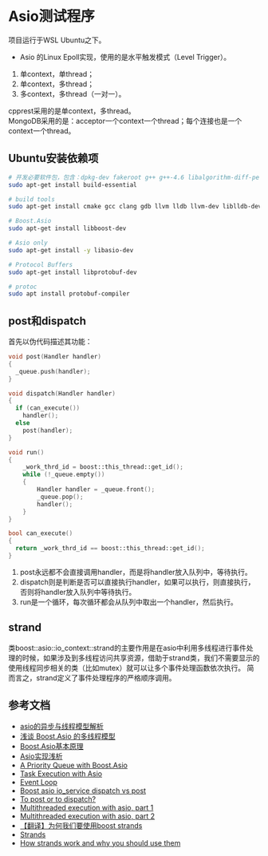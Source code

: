 # Asio测试程序

项目运行于WSL Ubuntu之下。

* Asio 的Linux Epoll实现，使用的是水平触发模式（Level Trigger）。

1. 单context，单thread；
2. 单context，多thread；
3. 多context，多thread（一对一）。

cpprest采用的是单context，多thread。  
MongoDB采用的是：acceptor一个context一个thread；每个连接也是一个context一个thread。

## Ubuntu安装依赖项

```bash
# 开发必要软件包，包含：dpkg-dev fakeroot g++ g++-4.6 libalgorithm-diff-perl libalgorithm-diff-xs-perl libalgorithm-merge-perl libdpkg-perl libstdc++6-4.6-dev libtimedate-perl
sudo apt-get install build-essential

# build tools
sudo apt-get install cmake gcc clang gdb llvm lldb llvm-dev liblldb-dev

# Boost.Asio
sudo apt-get install libboost-dev

# Asio only
sudo apt-get install -y libasio-dev

# Protocol Buffers
sudo apt-get install libprotobuf-dev

# protoc
sudo apt install protobuf-compiler
```

## post和dispatch

首先以伪代码描述其功能：

```c++
void post(Handler handler)
{
  _queue.push(handler);
}

void dispatch(Handler handler)
{
  if (can_execute())
    handler();
  else
    post(handler);
}

void run()
{
	_work_thrd_id = boost::this_thread::get_id();
	while (!_queue.empty())
    {
        Handler handler = _queue.front();
        _queue.pop();
        handler();
    }
}

bool can_execute()
{
  return _work_thrd_id == boost::this_thread::get_id();
}
```

1. post永远都不会直接调用handler，而是将handler放入队列中，等待执行。
2. dispatch则是判断是否可以直接执行handler，如果可以执行，则直接执行，否则将handler放入队列中等待执行。
3. run是一个循环，每次循环都会从队列中取出一个handler，然后执行。

## strand

类boost::asio::io_context::strand的主要作用是在asio中利用多线程进行事件处理的时候，如果涉及到多线程访问共享资源，借助于strand类，我们不需要显示的使用线程同步相关的类（比如mutex）就可以让多个事件处理函数依次执行。 简而言之，strand定义了事件处理程序的严格顺序调用。

## 参考文档

* [asio的异步与线程模型解析](https://www.cnblogs.com/ishen/p/14593598.html)
* [浅谈 Boost.Asio 的多线程模型](http://senlinzhan.github.io/2017/09/17/boost-asio/)
* [Boost.Asio基本原理](https://mmoaay.gitbooks.io/boost-asio-cpp-network-programming-chinese/content/Chapter2.html)
* [Asio实现浅析](https://zhuanlan.zhihu.com/p/55503053)
* [A Priority Queue with Boost.Asio](https://zhuanlan.zhihu.com/p/87400227)
* [Task Execution with Asio](https://www.packt.com/task-execution-asio/)
* [Event Loop](https://gist.github.com/kassane/f2330ef44b070f4a5fa9d59c770f68e9)
* [Boost asio io_service dispatch vs post](https://stackoverflow.com/questions/2326588/boost-asio-io-service-dispatch-vs-post)
* [To post or to dispatch?](http://thisthread.blogspot.com/2011/06/to-post-or-to-dispatch.html)
* [Multithreaded execution with asio, part 1](https://dens.website/tutorials/cpp-asio/multithreading)
* [Multithreaded execution with asio, part 2](https://dens.website/tutorials/cpp-asio/multithreading-2)
* [【翻译】为何我们要使用boost strands](https://www.jianshu.com/p/70286c2ab544)
* [Strands](https://zhuanlan.zhihu.com/p/87388918)
* [How strands work and why you should use them](http://www.crazygaze.com/blog/2016/03/17/how-strands-work-and-why-you-should-use-them/)
